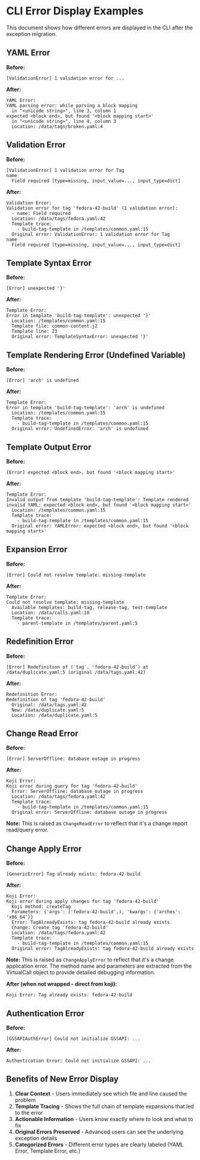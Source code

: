 # CLI Error Display Examples

This document shows how different errors are displayed in the CLI after the exception migration.

## YAML Error

**Before:**
```
[ValidationError] 1 validation error for ...
```

**After:**
```
YAML Error:
YAML parsing error: while parsing a block mapping
  in "<unicode string>", line 3, column 1
expected <block end>, but found '<block mapping start>'
  in "<unicode string>", line 4, column 3
  Location: /data/tags/broken.yaml:4
```

## Validation Error

**Before:**
```
[ValidationError] 1 validation error for Tag
name
  Field required [type=missing, input_value=..., input_type=dict]
```

**After:**
```
Validation Error:
Validation error for tag 'fedora-42-build' (1 validation error):
  - name: Field required
  Location: /data/tags/fedora.yaml:42
  Template trace:
    - build-tag-template in /templates/common.yaml:15
  Original error: ValidationError: 1 validation error for Tag
name
  Field required [type=missing, input_value=..., input_type=dict]
```

## Template Syntax Error

**Before:**
```
[Error] unexpected '}'
```

**After:**
```
Template Error:
Error in template 'build-tag-template': unexpected '}'
  Location: /templates/common.yaml:15
  Template file: common-content.j2
  Template line: 23
  Original error: TemplateSyntaxError: unexpected '}'
```

## Template Rendering Error (Undefined Variable)

**Before:**
```
[Error] 'arch' is undefined
```

**After:**
```
Template Error:
Error in template 'build-tag-template': 'arch' is undefined
  Location: /templates/common.yaml:15
  Template trace:
    - build-tag-template in /templates/common.yaml:15
  Original error: UndefinedError: 'arch' is undefined
```

## Template Output Error

**Before:**
```
[Error] expected <block end>, but found '<block mapping start>'
```

**After:**
```
Template Error:
Invalid output from template 'build-tag-template': Template rendered invalid YAML: expected <block end>, but found '<block mapping start>'
  Location: /templates/common.yaml:15
  Template trace:
    - build-tag-template in /templates/common.yaml:15
  Original error: YAMLError: expected <block end>, but found '<block mapping start>'
```

## Expansion Error

**Before:**
```
[Error] Could not resolve template: missing-template
```

**After:**
```
Template Error:
Could not resolve template: missing-template
  Available templates: build-tag, release-tag, test-template
  Location: /data/calls.yaml:10
  Template trace:
    - parent-template in /templates/parent.yaml:5
```

## Redefinition Error

**Before:**
```
[Error] Redefinition of ('tag', 'fedora-42-build') at /data/duplicate.yaml:5 (original /data/tags.yaml:42)
```

**After:**
```
Redefinition Error:
Redefinition of tag 'fedora-42-build'
  Original: /data/tags.yaml:42
  New: /data/duplicate.yaml:5
  Location: /data/duplicate.yaml:5
```

## Change Read Error

**Before:**
```
[Error] ServerOffline: database outage in progress
```

**After:**
```
Koji Error:
Koji error during query for tag 'fedora-42-build'
  Error: ServerOffline: database outage in progress
  Location: /data/tags/fedora.yaml:42
  Template trace:
    - build-tag-template in /templates/common.yaml:15
  Original error: ServerOffline: database outage in progress
```

**Note:** This is raised as `ChangeReadError` to reflect that it's a change report read/query error.

## Change Apply Error

**Before:**
```
[GenericError] Tag already exists: fedora-42-build
```

**After:**
```
Koji Error:
Koji error during apply changes for tag 'fedora-42-build'
  Koji method: createTag
  Parameters: {'args': ('fedora-42-build',), 'kwargs': {'arches': 'x86_64'}}
  Error: TagAlreadyExists: tag fedora-42-build already exists
  Change: Create tag 'fedora-42-build'
  Location: /data/tags/fedora.yaml:42
  Template trace:
    - build-tag-template in /templates/common.yaml:15
  Original error: TagAlreadyExists: tag fedora-42-build already exists
```

**Note:** This is raised as `ChangeApplyError` to reflect that it's a change application error. The method name and parameters are extracted from the VirtualCall object to provide detailed debugging information.

**After (when not wrapped - direct from koji):**
```
Koji Error: Tag already exists: fedora-42-build
```

## Authentication Error

**Before:**
```
[GSSAPIAuthError] Could not initialize GSSAPI: ...
```

**After:**
```
Authentication Error: Could not initialize GSSAPI: ...
```

## Benefits of New Error Display

1. **Clear Context** - Users immediately see which file and line caused the problem
2. **Template Tracing** - Shows the full chain of template expansions that led to the error
3. **Actionable Information** - Users know exactly where to look and what to fix
4. **Original Errors Preserved** - Advanced users can see the underlying exception details
5. **Categorized Errors** - Different error types are clearly labeled (YAML Error, Template Error, etc.)

